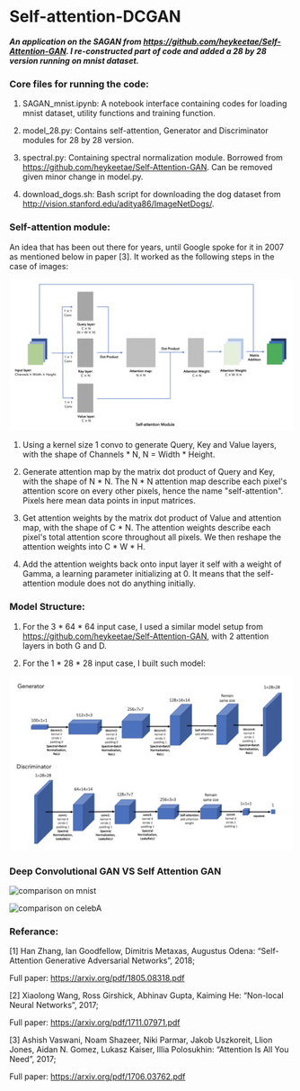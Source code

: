 # Self-attention-DCGAN

***An application on the SAGAN from https://github.com/heykeetae/Self-Attention-GAN. I re-constructed part of code and added a 28 by 28 version running on mnist dataset.***

### Core files for running the code:

1. SAGAN_mnist.ipynb: A notebook interface containing codes for loading mnist dataset, utility functions and training function.

2. model_28.py: Contains self-attention, Generator and Discriminator modules for 28 by 28 version.

3. spectral.py: Containing spectral normalization module. Borrowed from https://github.com/heykeetae/Self-Attention-GAN. Can be removed given minor change in model.py.

4. download_dogs.sh: Bash script for downloading the dog dataset from http://vision.stanford.edu/aditya86/ImageNetDogs/.

### Self-attention module:

An idea that has been out there for years, until Google spoke for it in 2007 as mentioned below in paper [3]. It worked as the following steps in the case of images:

![SA_structure](demo/SA_structure.png)

1. Using a kernel size 1 convo to generate Query, Key and Value layers, with the shape of Channels * N, N = Width * Height.

2. Generate attention map by the matrix dot product of Query and Key, with the shape of N * N. The N * N attention map describe each pixel's attention score on every other pixels, hence the name "self-attention". Pixels here mean data points in input matrices.

3. Get attention weights by the matrix dot product of Value and attention map, with the shape of C * N. The attention weights describe each pixel's total attention score throughout all pixels. We then reshape the attention weights into C * W * H.

4. Add the attention weights back onto input layer it self with a weight of Gamma, a learning parameter initializing at 0. It means that the self-attention module does not do anything initially.

### Model Structure:

1. For the 3 * 64 * 64 input case, I used a similar model setup from https://github.com/heykeetae/Self-Attention-GAN, with 2 attention layers in both G and D.

2. For the 1 * 28 * 28 input case, I built such model:

![model_structure](demo/model_structure.png)

### Deep Convolutional GAN VS Self Attention GAN

![comparison on mnist](demo/comparison_mnist.gif)

![comparison on celebA](demo/comparison_celebA.gif)

### Referance:

[1] Han Zhang, Ian Goodfellow, Dimitris Metaxas, Augustus Odena: “Self-Attention Generative Adversarial Networks”, 2018;

Full paper: https://arxiv.org/pdf/1805.08318.pdf

[2] Xiaolong Wang, Ross Girshick, Abhinav Gupta, Kaiming He: “Non-local Neural Networks”, 2017; 

Full paper: https://arxiv.org/pdf/1711.07971.pdf

[3] Ashish Vaswani, Noam Shazeer, Niki Parmar, Jakob Uszkoreit, Llion Jones, Aidan N. Gomez, Lukasz Kaiser, Illia Polosukhin: “Attention Is All You Need”, 2017;

Full paper: https://arxiv.org/pdf/1706.03762.pdf
